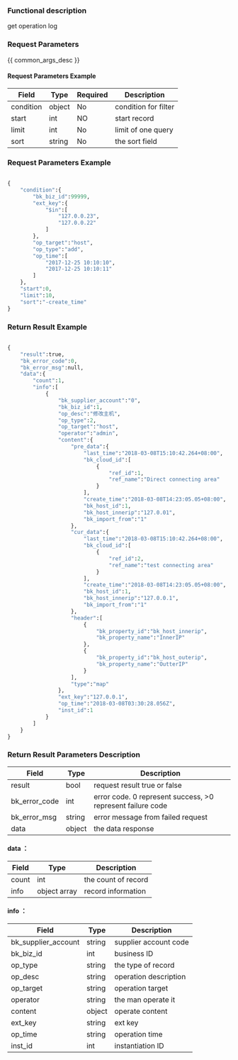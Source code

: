 ### Functional description

get operation log

### Request Parameters

{{ common_args_desc }}

#### Request Parameters Example

| Field                 |  Type      | Required	   |  Description                 |
|----------------------|------------|--------|-----------------------|
| condition  | object     | No     | condition for filter           |
| start            | int     | NO     | start record               |
| limit       | int     | No     | limit of one query |
| sort       | string     | No     | the sort field |

### Request Parameters Example

```python

{
    "condition":{
        "bk_biz_id":99999,
        "ext_key":{
            "$in":[
                "127.0.0.23",
                "127.0.0.22"
            ]
        },
        "op_target":"host",
        "op_type":"add",
        "op_time":[
            "2017-12-25 10:10:10",
            "2017-12-25 10:10:11"
        ]
    },
    "start":0,
    "limit":10,
    "sort":"-create_time"
}
```

### Return Result Example

```python

{
    "result":true,
    "bk_error_code":0,
    "bk_error_msg":null,
    "data":{
        "count":1,
        "info":[
            {
                "bk_supplier_account":"0",
                "bk_biz_id":1,
                "op_desc":"修改主机",
                "op_type":2,
                "op_target":"host",
                "operator":"admin",
                "content":{
                    "pre_data":{
                        "last_time":"2018-03-08T15:10:42.264+08:00",
                        "bk_cloud_id":[
                            {
                                "ref_id":1,
                                "ref_name":"Direct connecting area"
                            }
                        ],
                        "create_time":"2018-03-08T14:23:05.05+08:00",
                        "bk_host_id":1,
                        "bk_host_innerip":"127.0.01",
                        "bk_import_from":"1"
                    },
                    "cur_data":{
                        "last_time":"2018-03-08T15:10:42.264+08:00",
                        "bk_cloud_id":[
                            {
                                "ref_id":2,
                                "ref_name":"test connecting area"
                            }
                        ],
                        "create_time":"2018-03-08T14:23:05.05+08:00",
                        "bk_host_id":1,
                        "bk_host_innerip":"127.0.0.1",
                        "bk_import_from":"1"
                    },
                    "header":[
                        {
                            "bk_property_id":"bk_host_innerip",
                            "bk_property_name":"InnerIP"
                        },
                        {
                            "bk_property_id":"bk_host_outerip",
                            "bk_property_name":"OutterIP"
                        }
                    ],
                    "type":"map"
                },
                "ext_key":"127.0.0.1",
                "op_time":"2018-03-08T03:30:28.056Z",
                "inst_id":1
            }
        ]
    }
}
```

### Return Result Parameters Description

| Field       | Type     | Description         |
|------------|----------|--------------|
| result | bool |request result true or false|
| bk_error_code | int  |error code. 0 represent success, >0 represent failure code |
| bk_error_msg | string |error message from failed request|
| data | object  |the data response|

#### data ：

| Field       | Type     | Description         |
|------------|----------|--------------|
| count| int |the count of record|
| info| object array | record information | the information of record  |

#### info ：

| Field       | Type     | Description         |
|------------|----------|--------------|
| bk_supplier_account| string|supplier account code|
| bk_biz_id| int | business ID  |
| op_type| string  | the type of record  |
| op_desc| string  | operation description  |
| op_target| string | operation target  |
| operator| string  | the man operate it  |
| content| object   | operate content  |
| ext_key| string   | ext key  |
| op_time| string  | operation time  |
| inst_id| int | instantiation ID |
